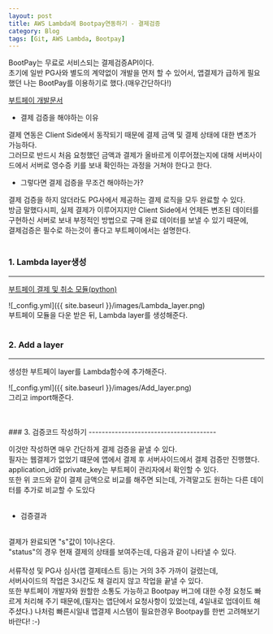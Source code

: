 ```yaml
---
layout: post
title: AWS Lambda에 Bootpay연동하기 - 결제검증
category: Blog
tags: [Git, AWS Lambda, Bootpay]
---
```


BootPay는 무료로 서비스되는 결제검증API이다.<br>
초기에 일반 PG사와 별도의 계약없이 개발을 먼저 할 수 있어서, 앱결제가 급하게 필요했던 나는 BootPay를 이용하기로 했다.(매우간단하다!)

[부트페이 개발문서](https://docs.bootpay.co.kr)

* 결제 검증을 해야하는 이유

결제 연동은 Client Side에서 동작되기 때문에 결제 금액 및 결제 상태에 대한 변조가 가능하다.<br>
그러므로 반드시 처음 요청했던 금액과 결제가 올바르게 이루어졌는지에 대해 서버사이드에서 서버로 영수증 키를 보내 확인하는 과정을 거쳐야 한다고 한다.

* 그렇다면 결제 검증을 무조건 해야하는가?

결제 검증을 하지 않더라도 PG사에서 제공하는 결제 로직을 모두 완료할 수 있다.<br>
방금 말했다시피, 실제 결제가 이루어지지만 Client Side에서 언제든 변조된 데이터를 구현하신 서버로 보내 부정적인 방법으로 구매 완료 데이터를 보낼 수 있기 때문에,<br>
결제검증은 필수로 하는것이 좋다고 부트페이에서는 설명한다.
<br>
<br>
### 1. Lambda layer생성
---------------------------------------

[부트페이 결제 및 취소 모듈(python)](https://github.com/bootpay/server_python)

![_config.yml]({{ site.baseurl }}/images/Lambda_layer.png)
<br>
부트페이 모듈을 다운 받은 뒤, Lambda layer를 생성해준다.
<br>
<br>
### 2. Add a layer
---------------------------------------

생성한 부트페이 layer를 Lambda함수에 추가해준다.

![_config.yml]({{ site.baseurl }}/images/Add_layer.png)
<br>
그리고 import해준다.
<script src="https://gist.github.com/liampoet/68ee37108f40218d4bb02569760f9770.js"></script>
<br>
<br>
### 3. 검증코드 작성하기
---------------------------------------

<script src="https://gist.github.com/liampoet/1411491dd7db55df67987bb9327c4d15.js"></script>

이것만 작성하면 매우 간단하게 결제 검증을 끝낼 수 있다.<br>
필자는 웹결제가 없었기 떄문에 앱에서 결제 후 서버사이드에서 결제 검증만 진행했다.<br>
application_id와 private_key는 부트페이 관리자에서 확인할 수 있다.<br>
또한 위 코드와 같이 결제 금액으로 비교를 해주면 되는데, 가격말고도 원하는 다른 데이터를 추가로 비교할 수 도있다<br>
<br>

* 검증결과

<script src="https://gist.github.com/liampoet/090c67f98babb85aa1eb85d222a9b37c.js"></script>
<br>
결제가 완료되면 "s"값이 1이나온다.<br>
"status"의 경우 현재 결제의 상태를 보여주는데, 다음과 같이 나타낼 수 있다.
<br>
<script src="https://gist.github.com/liampoet/ca6a854498eeb95dccbd2eac2f703c24.js"></script>
<br>
서류작성 및 PG사 심사(앱 결제테스트 등)는 거의 3주 가까이 걸렸는데,<br>
서버사이드의 작업은 3시간도 채 걸리지 않고 작업을 끝낼 수 있다.<br>
또한 부트페이 개발자와 원할한 소통도 가능하고 Bootpay 버그에 대한 수정 요청도 빠르게 처리해 주기 때문에,(필자는 앱단에서 요청사항이 있었는데, 4일내로 업데이트 해주셨다.)
나처럼 빠른시일내 앱결제 시스템이 필요한경우 Bootpay를 한번 고려해보기 바란다! :-)
